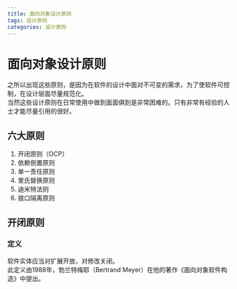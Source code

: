 ```yaml
---
title: 面向对象设计原则
tags: 设计原则
categories: 设计原则
---
```


# 面向对象设计原则

之所以出现这些原则，是因为在软件的设计中面对不可变的需求，为了使软件可控制，在设计层面尽量规范化。  
当然这些设计原则在日常使用中做到面面俱到是非常困难的。只有非常有经验的人士才能尽量引用的很好。

## 六大原则

1. 开闭原则（OCP）
2. 依赖倒置原则
3. 单一责任原则
4. 里氏替换原则
5. 迪米特法则
6. 接口隔离原则

## 开闭原则

### 定义

软件实体应当对扩展开放，对修改关闭。  
此定义由1988年，勃兰特梅耶（Bertrand Meyer）在他的著作《面向对象软件构造》中提出。
